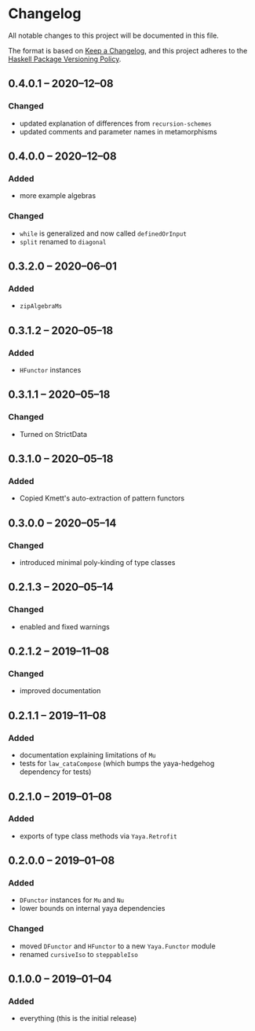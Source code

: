 # Changelog

All notable changes to this project will be documented in this file.

The format is based on [Keep a Changelog](https://keepachangelog.com/en/1.0.0/),
and this project adheres to the [Haskell Package Versioning Policy](https://pvp.haskell.org/).

## 0.4.0.1 – 2020–12–08

### Changed

- updated explanation of differences from `recursion-schemes`
- updated comments and parameter names in metamorphisms

## 0.4.0.0 – 2020–12–08

### Added

- more example algebras

### Changed

- `while` is generalized and now called `definedOrInput`
- `split` renamed to `diagonal`

## 0.3.2.0 – 2020–06–01

### Added

- `zipAlgebraMs`

## 0.3.1.2 – 2020–05–18

### Added

- `HFunctor` instances

## 0.3.1.1 – 2020–05–18

### Changed

- Turned on StrictData

## 0.3.1.0 – 2020–05–18

### Added

- Copied Kmett's auto-extraction of pattern functors

## 0.3.0.0 – 2020–05–14

### Changed

- introduced minimal poly-kinding of type classes

## 0.2.1.3 – 2020–05–14

### Changed

- enabled and fixed warnings

## 0.2.1.2 – 2019–11–08

### Changed

- improved documentation

## 0.2.1.1 – 2019–11–08

### Added

- documentation explaining limitations of `Mu`
- tests for `law_cataCompose` (which bumps the yaya-hedgehog dependency for tests)

## 0.2.1.0 – 2019–01–08

### Added

- exports of type class methods via `Yaya.Retrofit`

## 0.2.0.0 – 2019–01–08

### Added

- `DFunctor` instances for `Mu` and `Nu`
- lower bounds on internal yaya dependencies

### Changed

- moved `DFunctor` and `HFunctor` to a new `Yaya.Functor` module
- renamed `cursiveIso` to `steppableIso`

## 0.1.0.0 – 2019–01–04

### Added

- everything (this is the initial release)
